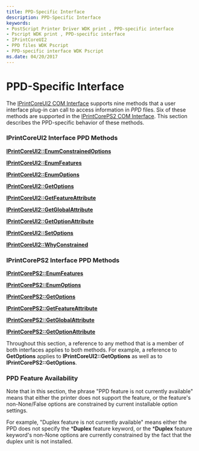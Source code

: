 ```yaml
---
title: PPD-Specific Interface
description: PPD-Specific Interface
keywords:
- PostScript Printer Driver WDK print , PPD-specific interface
- Pscript WDK print , PPD-specific interface
- IPrintCoreUI2
- PPD files WDK Pscript
- PPD-specific interface WDK Pscript
ms.date: 04/20/2017
---
```


# PPD-Specific Interface





The [IPrintCoreUI2 COM Interface](iprintcoreui2-com-interface.md) supports nine methods that a user interface plug-in can call to access information in *PPD* files. Six of these methods are supported in the [IPrintCorePS2 COM Interface](iprintcoreps2-com-interface.md). This section describes the PPD-specific behavior of these methods.

### IPrintCoreUI2 Interface PPD Methods

[**IPrintCoreUI2::EnumConstrainedOptions**](/windows-hardware/drivers/ddi/prcomoem/nf-prcomoem-iprintcoreui2-enumconstrainedoptions)

[**IPrintCoreUI2::EnumFeatures**](/windows-hardware/drivers/ddi/prcomoem/nf-prcomoem-iprintcoreui2-enumfeatures)

[**IPrintCoreUI2::EnumOptions**](/windows-hardware/drivers/ddi/prcomoem/nf-prcomoem-iprintcoreui2-enumoptions)

[**IPrintCoreUI2::GetOptions**](/windows-hardware/drivers/ddi/prcomoem/nf-prcomoem-iprintcoreui2-getoptions)

[**IPrintCoreUI2::GetFeatureAttribute**](/windows-hardware/drivers/ddi/prcomoem/nf-prcomoem-iprintcoreui2-getfeatureattribute)

[**IPrintCoreUI2::GetGlobalAttribute**](/windows-hardware/drivers/ddi/prcomoem/nf-prcomoem-iprintcoreui2-getglobalattribute)

[**IPrintCoreUI2::GetOptionAttribute**](/windows-hardware/drivers/ddi/prcomoem/nf-prcomoem-iprintcoreui2-getoptionattribute)

[**IPrintCoreUI2::SetOptions**](/windows-hardware/drivers/ddi/prcomoem/nf-prcomoem-iprintcoreui2-setoptions)

[**IPrintCoreUI2::WhyConstrained**](/windows-hardware/drivers/ddi/prcomoem/nf-prcomoem-iprintcoreui2-whyconstrained)

### IPrintCorePS2 Interface PPD Methods

[**IPrintCorePS2::EnumFeatures**](/windows-hardware/drivers/ddi/prcomoem/nf-prcomoem-iprintcoreps2-enumfeatures)

[**IPrintCorePS2::EnumOptions**](/windows-hardware/drivers/ddi/prcomoem/nf-prcomoem-iprintcoreps2-enumoptions)

[**IPrintCorePS2::GetOptions**](/windows-hardware/drivers/ddi/prcomoem/nf-prcomoem-iprintcoreps2-getoptions)

[**IPrintCorePS2::GetFeatureAttribute**](/windows-hardware/drivers/ddi/prcomoem/nf-prcomoem-iprintcoreps2-getfeatureattribute)

[**IPrintCorePS2::GetGlobalAttribute**](/windows-hardware/drivers/ddi/prcomoem/nf-prcomoem-iprintcoreps2-getglobalattribute)

[**IPrintCorePS2::GetOptionAttribute**](/windows-hardware/drivers/ddi/prcomoem/nf-prcomoem-iprintcoreps2-getoptionattribute)

Throughout this section, a reference to any method that is a member of both interfaces applies to both methods. For example, a reference to **GetOptions** applies to **IPrintCoreUI2::GetOptions** as well as to **IPrintCorePS2::GetOptions**.

### PPD Feature Availability

Note that in this section, the phrase "PPD feature is not currently available" means that either the printer does not support the feature, or the feature's non-None/False options are constrained by current installable option settings.

For example, "Duplex feature is not currently available" means either the PPD does not specify the \***Duplex** feature keyword, or the \***Duplex** feature keyword's non-None options are currently constrained by the fact that the duplex unit is not installed.

 

